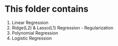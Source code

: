 # This folder contains

1. Linear Regression
2. Ridge(L2) & Lasso(L1) Regression - Regularization
3. Polynomial Regression
4. Logistic Regression
